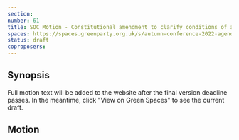 ```yaml
---
section:
number: 61
title: SOC Motion - Constitutional amendment to clarify conditions of a person's local Party membership
spaces: https://spaces.greenparty.org.uk/s/autumn-conference-2022-agenda-forum/?contentId=101268
status: draft
coproposers:
---
```

## Synopsis
Full motion text will be added to the website after the final version deadline passes. In the meantime, click "View on Green Spaces" to see the current draft.

## Motion
